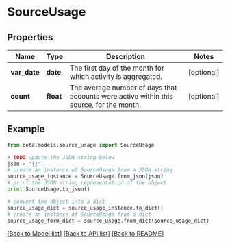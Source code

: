 # SourceUsage


## Properties
Name | Type | Description | Notes
------------ | ------------- | ------------- | -------------
**var_date** | **date** | The first day of the month for which activity is aggregated. | [optional] 
**count** | **float** | The average number of days that accounts were active within this source, for the month. | [optional] 

## Example

```python
from beta.models.source_usage import SourceUsage

# TODO update the JSON string below
json = "{}"
# create an instance of SourceUsage from a JSON string
source_usage_instance = SourceUsage.from_json(json)
# print the JSON string representation of the object
print SourceUsage.to_json()

# convert the object into a dict
source_usage_dict = source_usage_instance.to_dict()
# create an instance of SourceUsage from a dict
source_usage_form_dict = source_usage.from_dict(source_usage_dict)
```
[[Back to Model list]](../README.md#documentation-for-models) [[Back to API list]](../README.md#documentation-for-api-endpoints) [[Back to README]](../README.md)


